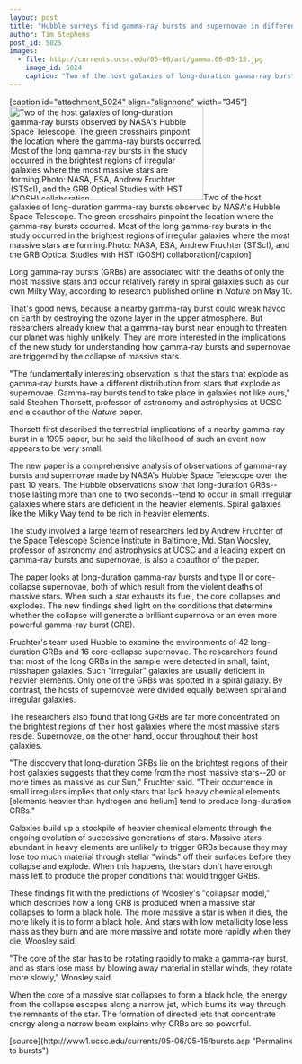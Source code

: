 ```yaml
---
layout: post
title: "Hubble surveys find gamma-ray bursts and supernovae in different environments"
author: Tim Stephens
post_id: 5025
images:
  - file: http://currents.ucsc.edu/05-06/art/gamma.06-05-15.jpg
    image_id: 5024
    caption: "Two of the host galaxies of long-duration gamma-ray bursts observed by NASA's Hubble Space Telescope. The green crosshairs pinpoint the location where the gamma-ray bursts occurred. Most of the long gamma-ray bursts in the study occurred in the brightest regions of irregular galaxies where the most massive stars are forming.Photo: NASA, ESA, Andrew Fruchter (STScI), and the GRB Optical Studies with HST (GOSH) collaboration"
---
```


[caption id="attachment_5024" align="alignnone" width="345"]<a href="http://localhost/mysite/wp-content/uploads/2006/05/gamma.06-05-15.jpg"><img class="size-full wp-image-5024" src="http://localhost/mysite/wp-content/uploads/2006/05/gamma.06-05-15.jpg" alt="Two of the host galaxies of long-duration gamma-ray bursts observed by NASA's Hubble Space Telescope. The green crosshairs pinpoint the location where the gamma-ray bursts occurred. Most of the long gamma-ray bursts in the study occurred in the brightest regions of irregular galaxies where the most massive stars are forming.Photo: NASA, ESA, Andrew Fruchter (STScI), and the GRB Optical Studies with HST (GOSH) collaboration" width="345" height="167" /></a>Two of the host galaxies of long-duration gamma-ray bursts observed by NASA's Hubble Space Telescope. The green crosshairs pinpoint the location where the gamma-ray bursts occurred. Most of the long gamma-ray bursts in the study occurred in the brightest regions of irregular galaxies where the most massive stars are forming.Photo: NASA, ESA, Andrew Fruchter (STScI), and the GRB Optical Studies with HST (GOSH) collaboration[/caption]
<a name="content" id="content"></a>
<p>
  Long gamma-ray bursts (GRBs) are associated with the deaths of only the most massive stars and occur relatively rarely in spiral galaxies such as our own Milky Way, according to research published online in <i>Nature</i> on May 10.
</p>
<p>
  That's good news, because a nearby gamma-ray burst could wreak havoc on Earth by destroying the ozone layer in the upper atmosphere. But researchers already knew that a gamma-ray burst near enough to threaten our planet was highly unlikely. They are more interested in the implications of the new study for understanding how gamma-ray bursts and supernovae are triggered by the collapse of massive stars.
</p>
<p>
  "The fundamentally interesting observation is that the stars that explode as gamma-ray bursts have a different distribution from stars that explode as supernovae. Gamma-ray bursts tend to take place in galaxies not like ours," said Stephen Thorsett, professor of astronomy and astrophysics at UCSC and a coauthor of the <i>Nature</i> paper.
</p>
<p>
  Thorsett first described the terrestrial implications of a nearby gamma-ray burst in a 1995 paper, but he said the likelihood of such an event now appears to be very small.
</p>
<p>
  The new paper is a comprehensive analysis of observations of gamma-ray bursts and supernovae made by NASA's Hubble Space Telescope over the past 10 years. The Hubble observations show that long-duration GRBs--those lasting more than one to two seconds--tend to occur in small irregular galaxies where stars are deficient in the heavier elements. Spiral galaxies like the Milky Way tend to be rich in heavier elements.
</p>
<p>
  The study involved a large team of researchers led by Andrew Fruchter of the Space Telescope Science Institute in Baltimore, Md. Stan Woosley, professor of astronomy and astrophysics at UCSC and a leading expert on gamma-ray bursts and supernovae, is also a coauthor of the paper.
</p>
<p>
  The paper looks at long-duration gamma-ray bursts and type II or core-collapse supernovae, both of which result from the violent deaths of massive stars. When such a star exhausts its fuel, the core collapses and explodes. The new findings shed light on the conditions that determine whether the collapse will generate a brilliant supernova or an even more powerful gamma-ray burst (GRB).
</p>
<p>
  Fruchter's team used Hubble to examine the environments of 42 long-duration GRBs and 16 core-collapse supernovae. The researchers found that most of the long GRBs in the sample were detected in small, faint, misshapen galaxies. Such "irregular" galaxies are usually deficient in heavier elements. Only one of the GRBs was spotted in a spiral galaxy. By contrast, the hosts of supernovae were divided equally between spiral and irregular galaxies.
</p>
<p>
  The researchers also found that long GRBs are far more concentrated on the brightest regions of their host galaxies where the most massive stars reside. Supernovae, on the other hand, occur throughout their host galaxies.
</p>
<p>
  "The discovery that long-duration GRBs lie on the brightest regions of their host galaxies suggests that they come from the most massive stars--20 or more times as massive as our Sun," Fruchter said. "Their occurrence in small irregulars implies that only stars that lack heavy chemical elements [elements heavier than hydrogen and helium] tend to produce long-duration GRBs."
</p>
<p>
  Galaxies build up a stockpile of heavier chemical elements through the ongoing evolution of successive generations of stars. Massive stars abundant in heavy elements are unlikely to trigger GRBs because they may lose too much material through stellar "winds" off their surfaces before they collapse and explode. When this happens, the stars don't have enough mass left to produce the proper conditions that would trigger GRBs.
</p>
<p>
  These findings fit with the predictions of Woosley's "collapsar model," which describes how a long GRB is produced when a massive star collapses to form a black hole. The more massive a star is when it dies, the more likely it is to form a black hole. And stars with low metallicity lose less mass as they burn and are more massive and rotate more rapidly when they die, Woosley said.
</p>
<p>
  "The core of the star has to be rotating rapidly to make a gamma-ray burst, and as stars lose mass by blowing away material in stellar winds, they rotate more slowly," Woosley said.
</p>
<p>
  When the core of a massive star collapses to form a black hole, the energy from the collapse escapes along a narrow jet, which burns its way through the remnants of the star. The formation of directed jets that concentrate energy along a narrow beam explains why GRBs are so powerful.
</p>
[source](http://www1.ucsc.edu/currents/05-06/05-15/bursts.asp "Permalink to bursts")
